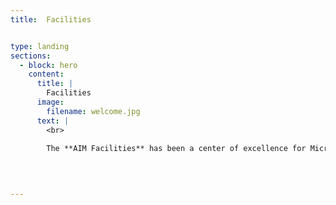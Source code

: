 ```yaml
---
title:  Facilities


type: landing
sections:
  - block: hero
    content:
      title: |
        Facilities
      image:
        filename: welcome.jpg
      text: |
        <br>
        
        The **AIM Facilities** has been a center of excellence for Microelectronic research, teaching, and practice since its founding in 2016.
  
 


---
```


